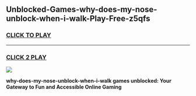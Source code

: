 
## Unblocked-Games-why-does-my-nose-unblock-when-i-walk-Play-Free-z5qfs
<h3>
<a href="https://premium76.site?title=why-does-my-nose-unblock-when-i-walk&ref=21A">CLICK TO PLAY</a></h3>
<hr>

<h3>
<a href="https://premium76.site?title=why-does-my-nose-unblock-when-i-walk&ref=21A">CLICK 2 PLAY</a>
  
</h3>

<a href="https://premium76.site?title=why-does-my-nose-unblock-when-i-walk&ref=21A"><img src="https://clearcache.store/games.png"></a>


**why-does-my-nose-unblock-when-i-walk games unblocked: Your Gateway to Fun and Accessible Online Gaming**
